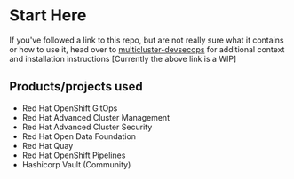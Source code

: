 # Start Here

If you've followed a link to this repo, but are not really sure what it contains
or how to use it, head over to [multicluster-devsecops](https://hybrid-cloud-patterns.io/multicluster-devsecops/)
for additional context and installation instructions
[Currently the above link is a WIP]

## Products/projects used

* Red Hat OpenShift GitOps
* Red Hat Advanced Cluster Management
* Red Hat Advanced Cluster Security
* Red Hat Open Data Foundation
* Red Hat Quay
* Red Hat OpenShift Pipelines
* Hashicorp Vault (Community)
